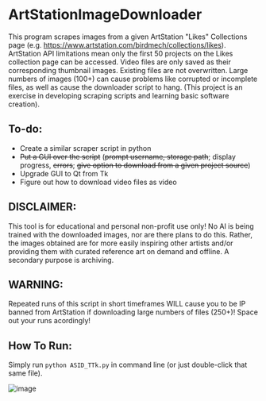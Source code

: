 # ArtStationImageDownloader
This program scrapes images from a given ArtStation "Likes" Collections page (e.g. https://www.artstation.com/birdmech/collections/likes). ArtStation API limitations mean only the first 50 projects on the Likes collection page can be accessed. Video files are only saved as their corresponding thumbnail images. Existing files are not overwritten. Large numbers of images (100+) can cause problems like corrupted or incomplete files, as well as cause the downloader script to hang. (This project is an exercise in developing scraping scripts and learning basic software creation).

## To-do:
- Create a similar scraper script in python
- ~~Put a GUI over the script~~ (~~prompt username, storage path~~; display progress, ~~errors~~; ~~give option to download from a given project source~~)
- Upgrade GUI to Qt from Tk
- Figure out how to download video files as video

## DISCLAIMER:
This tool is for educational and personal non-profit use only! No AI is being trained with the downloaded images, nor are there plans to do this. Rather, the images obtained are for more easily inspiring other artists and/or providing them with curated reference art on demand and offline. A secondary purpose is archiving.

## WARNING:
Repeated runs of this script in short timeframes WILL cause you to be IP banned from ArtStation if downloading large numbers of files (250+)! Space out your runs acordingly!

## How To Run:
Simply run ``python ASID_TTk.py`` in command line (or just double-click that same file).

![image](https://github.com/modestlyOP/ArtStationImageDownloader/assets/48741294/a5113576-9f7c-4a44-b81a-32bb90c8bda2)
